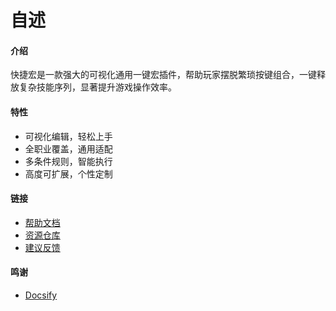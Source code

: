 # 自述

#### 介绍
快捷宏是一款强大的可视化通用一键宏插件，帮助玩家摆脱繁琐按键组合，一键释放复杂技能序列，显著提升游戏操作效率。


#### 特性
- 可视化编辑，轻松上手
- 全职业覆盖，通用适配
- 多条件规则，智能执行
- 高度可扩展，个性定制


#### 链接
- [帮助文档](https://dwz.wsd.cx/kjh)
- [资源仓库](https://dwz.wsd.cx/kjh-xz)
- [建议反馈](https://dwz.wsd.cx/kjh-fk)


#### 鸣谢
- [Docsify](https://docsify.js.org)
